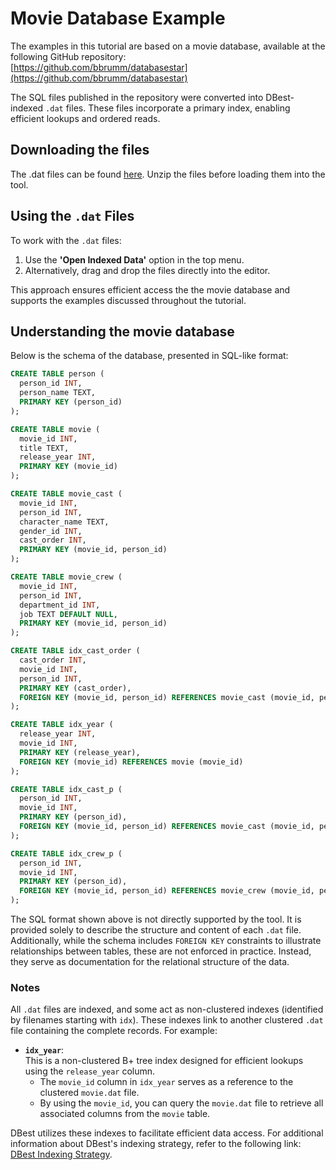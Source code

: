 # Movie Database Example

The examples in this tutorial are based on a movie database, available at the following GitHub repository:  
[https://github.com/bbrumm/databasestar](https://github.com/bbrumm/databasestar)  

The SQL files published in the repository were converted into DBest-indexed `.dat` files. These files incorporate a primary index, enabling efficient lookups and ordered reads.

## Downloading the files

The .dat files can be found [here](https://github.com/mergen-sergio/DBest/tree/main/tutorial/assets/data). Unzip the files before loading them into the tool. 

## Using the `.dat` Files

To work with the `.dat` files:
1. Use the **'Open Indexed Data'** option in the top menu.  
2. Alternatively, drag and drop the files directly into the editor.

This approach ensures efficient access the the movie database and supports the examples discussed throughout the tutorial.


## Understanding the movie database

Below is the schema of the database, presented in SQL-like format:

```sql
CREATE TABLE person (
  person_id INT,
  person_name TEXT,
  PRIMARY KEY (person_id)
);

CREATE TABLE movie (
  movie_id INT,
  title TEXT,
  release_year INT,
  PRIMARY KEY (movie_id)
);

CREATE TABLE movie_cast (
  movie_id INT,
  person_id INT,
  character_name TEXT,
  gender_id INT,
  cast_order INT,
  PRIMARY KEY (movie_id, person_id)
);

CREATE TABLE movie_crew (
  movie_id INT,
  person_id INT,
  department_id INT,
  job TEXT DEFAULT NULL,
  PRIMARY KEY (movie_id, person_id)
);

CREATE TABLE idx_cast_order (
  cast_order INT,
  movie_id INT,
  person_id INT,
  PRIMARY KEY (cast_order),
  FOREIGN KEY (movie_id, person_id) REFERENCES movie_cast (movie_id, person_id)
);

CREATE TABLE idx_year (
  release_year INT,
  movie_id INT,
  PRIMARY KEY (release_year),
  FOREIGN KEY (movie_id) REFERENCES movie (movie_id)
);

CREATE TABLE idx_cast_p (
  person_id INT,
  movie_id INT,
  PRIMARY KEY (person_id),
  FOREIGN KEY (movie_id, person_id) REFERENCES movie_cast (movie_id, person_id)
);

CREATE TABLE idx_crew_p (
  person_id INT,
  movie_id INT,
  PRIMARY KEY (person_id),
  FOREIGN KEY (movie_id, person_id) REFERENCES movie_crew (movie_id, person_id)
);

```

The SQL format shown above is not directly supported by the tool. It is provided solely to describe the structure and content of each `.dat` file. Additionally, while the schema includes `FOREIGN KEY` constraints to illustrate relationships between tables, these are not enforced in practice. Instead, they serve as documentation for the relational structure of the data.

### Notes

All `.dat` files are indexed, and some act as non-clustered indexes (identified by filenames starting with `idx`). These indexes link to another clustered `.dat` file containing the complete records. For example:

- **`idx_year`**:  
  This is a non-clustered B+ tree index designed for efficient lookups using the `release_year` column.  
  - The `movie_id` column in `idx_year` serves as a reference to the clustered `movie.dat` file.  
  - By using the `movie_id`, you can query the `movie.dat` file to retrieve all associated columns from the `movie` table.

DBest utilizes these indexes to facilitate efficient data access. For additional information about DBest's indexing strategy, refer to the following link: [DBest Indexing Strategy](xxx).











